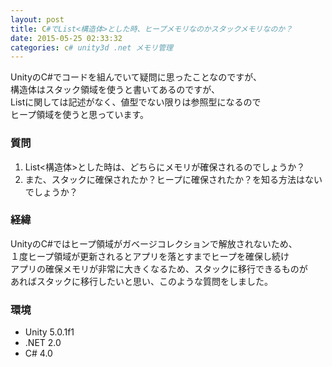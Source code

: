 ```yaml
---
layout: post
title: C#でList<構造体>とした時、ヒープメモリなのかスタックメモリなのか？
date: 2015-05-25 02:33:32
categories: c# unity3d .net メモリ管理
---
```

<!-- {% raw %} -->
<p>UnityのC#でコードを組んでいて疑問に思ったことなのですが、<br>
構造体はスタック領域を使うと書いてあるのですが、<br>
Listに関しては記述がなく、値型でない限りは参照型になるので<br>
ヒープ領域を使うと思っています。</p>

<h3>質問</h3>

<ol>
<li>List&lt;構造体>とした時は、どちらにメモリが確保されるのでしょうか？</li>
<li>また、スタックに確保されたか？ヒープに確保されたか？を知る方法はないでしょうか？</li>
</ol>

<h3>経緯</h3>

<p>UnityのC#ではヒープ領域がガベージコレクションで解放されないため、<br>
１度ヒープ領域が更新されるとアプリを落とすまでヒープを確保し続け<br>
アプリの確保メモリが非常に大きくなるため、スタックに移行できるものが<br>
あればスタックに移行したいと思い、このような質問をしました。</p>

<h3>環境</h3>

<ul>
<li>Unity 5.0.1f1</li>
<li>.NET 2.0</li>
<li>C# 4.0</li>
</ul>
<!-- {% endraw %} -->
